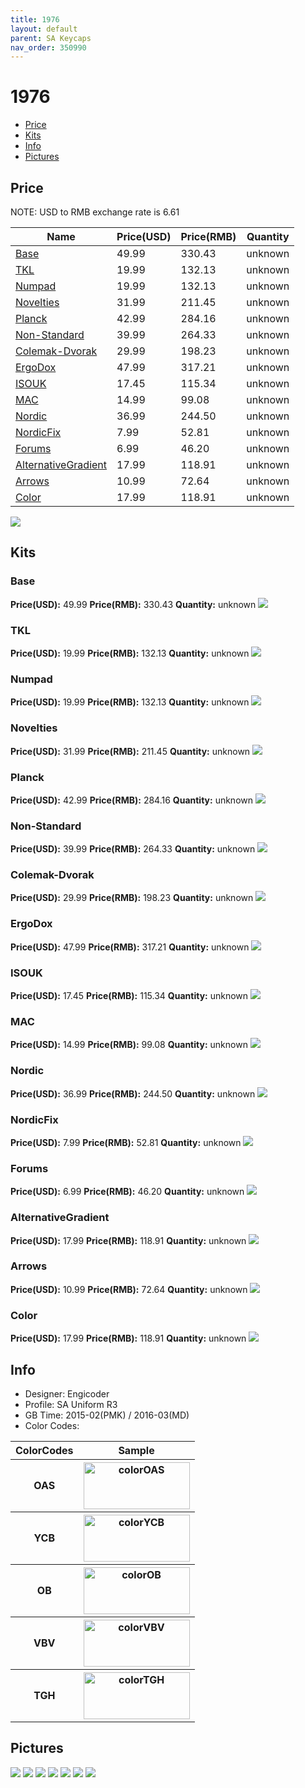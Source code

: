 ```yaml
---
title: 1976
layout: default
parent: SA Keycaps
nav_order: 350990
---
```


# 1976

* [Price](#price)
* [Kits](#kits)
* [Info](#info)
* [Pictures](#pictures)

## Price

NOTE: USD to RMB exchange rate is 6.61

| Name          | Price(USD)    | Price(RMB)  | Quantity |
| ------------- | ------------- | ----------- | -------- |
|[Base](#base)|49.99|330.43|unknown|
|[TKL](#tkl)|19.99|132.13|unknown|
|[Numpad](#numpad)|19.99|132.13|unknown|
|[Novelties](#novelties)|31.99|211.45|unknown|
|[Planck](#planck)|42.99|284.16|unknown|
|[Non-Standard](#non-standard)|39.99|264.33|unknown|
|[Colemak-Dvorak](#colemak-dvorak)|29.99|198.23|unknown|
|[ErgoDox](#ergodox)|47.99|317.21|unknown|
|[ISOUK](#isouk)|17.45|115.34|unknown|
|[MAC](#mac)|14.99|99.08|unknown|
|[Nordic](#nordic)|36.99|244.50|unknown|
|[NordicFix](#nordicfix)|7.99|52.81|unknown|
|[Forums](#forums)|6.99|46.20|unknown|
|[AlternativeGradient](#alternativegradient)|17.99|118.91|unknown|
|[Arrows](#arrows)|10.99|72.64|unknown|
|[Color](#color)|17.99|118.91|unknown|

<img src="{{ 'assets/images/sa-keycaps/1976/progress1.png' | relative_url }}" atl="progress1" class="image featured">

## Kits
### Base
**Price(USD):** 49.99   **Price(RMB):** 330.43  **Quantity:** unknown
<img src="{{ 'assets/images/sa-keycaps/1976/kits_pics/base.jpg' | relative_url }}" atl="Base" class="image featured">

### TKL
**Price(USD):** 19.99   **Price(RMB):** 132.13  **Quantity:** unknown
<img src="{{ 'assets/images/sa-keycaps/1976/kits_pics/tkl.jpg' | relative_url }}" atl="TKL" class="image featured">

### Numpad
**Price(USD):** 19.99   **Price(RMB):** 132.13  **Quantity:** unknown
<img src="{{ 'assets/images/sa-keycaps/1976/kits_pics/numpad.jpg' | relative_url }}" atl="Numpad" class="image featured">

### Novelties
**Price(USD):** 31.99   **Price(RMB):** 211.45  **Quantity:** unknown
<img src="{{ 'assets/images/sa-keycaps/1976/kits_pics/novelties.jpg' | relative_url }}" atl="Novelties" class="image featured">

### Planck
**Price(USD):** 42.99   **Price(RMB):** 284.16  **Quantity:** unknown
<img src="{{ 'assets/images/sa-keycaps/1976/kits_pics/planck.jpg' | relative_url }}" atl="Planck" class="image featured">

### Non-Standard
**Price(USD):** 39.99   **Price(RMB):** 264.33  **Quantity:** unknown
<img src="{{ 'assets/images/sa-keycaps/1976/kits_pics/non-standard.jpg' | relative_url }}" atl="Non-Standard" class="image featured">

### Colemak-Dvorak
**Price(USD):** 29.99   **Price(RMB):** 198.23  **Quantity:** unknown
<img src="{{ 'assets/images/sa-keycaps/1976/kits_pics/colemak-dvorak.jpg' | relative_url }}" atl="Colemak-Dvorak" class="image featured">

### ErgoDox
**Price(USD):** 47.99   **Price(RMB):** 317.21  **Quantity:** unknown
<img src="{{ 'assets/images/sa-keycaps/1976/kits_pics/ergodox.jpg' | relative_url }}" atl="ErgoDox" class="image featured">

### ISOUK
**Price(USD):** 17.45   **Price(RMB):** 115.34  **Quantity:** unknown
<img src="{{ 'assets/images/sa-keycaps/1976/kits_pics/isouk.jpg' | relative_url }}" atl="ISOUK" class="image featured">

### MAC
**Price(USD):** 14.99   **Price(RMB):** 99.08   **Quantity:** unknown
<img src="{{ 'assets/images/sa-keycaps/1976/kits_pics/mac.jpg' | relative_url }}" atl="MAC" class="image featured">

### Nordic
**Price(USD):** 36.99   **Price(RMB):** 244.50  **Quantity:** unknown
<img src="{{ 'assets/images/sa-keycaps/1976/kits_pics/nordic.jpg' | relative_url }}" atl="Nordic" class="image featured">

### NordicFix
**Price(USD):** 7.99    **Price(RMB):** 52.81   **Quantity:** unknown
<img src="{{ 'assets/images/sa-keycaps/1976/kits_pics/nordicfix.jpg' | relative_url }}" atl="NordicFix" class="image featured">

### Forums
**Price(USD):** 6.99    **Price(RMB):** 46.20   **Quantity:** unknown
<img src="{{ 'assets/images/sa-keycaps/1976/kits_pics/forums.jpg' | relative_url }}" atl="Forums" class="image featured">

### AlternativeGradient
**Price(USD):** 17.99   **Price(RMB):** 118.91  **Quantity:** unknown
<img src="{{ 'assets/images/sa-keycaps/1976/kits_pics/alternativegradient.jpg' | relative_url }}" atl="AlternativeGradient" class="image featured">

### Arrows
**Price(USD):** 10.99   **Price(RMB):** 72.64   **Quantity:** unknown
<img src="{{ 'assets/images/sa-keycaps/1976/kits_pics/arrows.jpg' | relative_url }}" atl="Arrows" class="image featured">

### Color
**Price(USD):** 17.99   **Price(RMB):** 118.91  **Quantity:** unknown
<img src="{{ 'assets/images/sa-keycaps/1976/kits_pics/color.jpg' | relative_url }}" atl="Color" class="image featured">

## Info
* Designer: Engicoder
* Profile: SA Uniform R3
* GB Time: 2015-02(PMK) / 2016-03(MD)
* Color Codes:  
<table style="width:100%">
  <tr>
    <th>ColorCodes</th>
    <th>Sample</th>
  </tr>
  <tr>
    <th>OAS</th>
    <th><img src="{{ 'assets/images/sa-keycaps/SP_ColorCodes/abs/SP_Abs_ColorCodes_OAS.png' | relative_url }}" alt="colorOAS" height="75" width="170"></th>
  </tr>
  <tr>
    <th>YCB</th>
    <th><img src="{{ 'assets/images/sa-keycaps/SP_ColorCodes/abs/SP_Abs_ColorCodes_YCB.png' | relative_url }}" alt="colorYCB" height="75" width="170"></th>
  </tr>
  <tr>
    <th>OB</th>
    <th><img src="{{ 'assets/images/sa-keycaps/SP_ColorCodes/abs/SP_Abs_ColorCodes_OB.png' | relative_url }}" alt="colorOB" height="75" width="170"></th>
  </tr>
  <tr>
    <th>VBV</th>
    <th><img src="{{ 'assets/images/sa-keycaps/SP_ColorCodes/abs/SP_Abs_ColorCodes_VBV.png' | relative_url }}" alt="colorVBV" height="75" width="170"></th>
  </tr>
  <tr>
    <th>TGH</th>
    <th><img src="{{ 'assets/images/sa-keycaps/SP_ColorCodes/abs/SP_Abs_ColorCodes_TGH.png' | relative_url }}" alt="colorTGH" height="75" width="170"></th>
  </tr>
</table>

## Pictures
<img src="{{ 'assets/images/sa-keycaps/1976/rendering_pics/MD-15880_20160223102735_feb66088327821d0.jpg' | relative_url }}" atl="MD-15880_20160223102735_feb66088327821d0.jpg" class="image featured">
<img src="{{ 'assets/images/sa-keycaps/1976/rendering_pics/MD-15880_20160223102742_a0164e58346f221d.jpg' | relative_url }}" atl="MD-15880_20160223102742_a0164e58346f221d.jpg" class="image featured">
<img src="{{ 'assets/images/sa-keycaps/1976/rendering_pics/MD-15880_20160223102743_879282517f11bf75.jpg' | relative_url }}" atl="MD-15880_20160223102743_879282517f11bf75.jpg" class="image featured">
<img src="{{ 'assets/images/sa-keycaps/1976/rendering_pics/MD-15880_20160223102746_50717ce2f9008cce.jpg' | relative_url }}" atl="MD-15880_20160223102746_50717ce2f9008cce.jpg" class="image featured">
<img src="{{ 'assets/images/sa-keycaps/1976/rendering_pics/MD-15880_20160223102746_9237e94532a8dfc4.jpg' | relative_url }}" atl="MD-15880_20160223102746_9237e94532a8dfc4.jpg" class="image featured">
<img src="{{ 'assets/images/sa-keycaps/1976/rendering_pics/MD-15880_20160223102746_e88e1c495bbbea42.jpg' | relative_url }}" atl="MD-15880_20160223102746_e88e1c495bbbea42.jpg" class="image featured">
<img src="{{ 'assets/images/sa-keycaps/1976/rendering_pics/MD-15880_20160226184252_e845b7c36e45848f.jpg' | relative_url }}" atl="MD-15880_20160226184252_e845b7c36e45848f.jpg" class="image featured">
